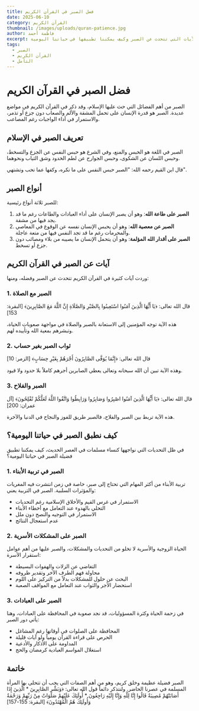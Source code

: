 ```yaml
---
title: فضل الصبر في القرآن الكريم
date: 2025-06-10
category: القرآن الكريم
thumbnail: /images/uploads/quran-patience.jpg
author: فاطمة أحمد
excerpt: الصبر من أهم الفضائل التي حث عليها الإسلام، وقد ذكر في القرآن الكريم في مواضع عديدة. تعالوا نتأمل معاً في بعض الآيات التي تتحدث عن الصبر وكيف يمكننا تطبيقها في حياتنا اليومية.
tags:
  - الصبر
  - القرآن الكريم
  - التأمل
---
```


# فضل الصبر في القرآن الكريم

الصبر من أهم الفضائل التي حث عليها الإسلام، وقد ذكر في القرآن الكريم في مواضع عديدة. الصبر هو قدرة الإنسان على تحمل المشقة والألم والصعاب دون جزع أو تذمر، والاستمرار في أداء الواجبات رغم المصاعب.

## تعريف الصبر في الإسلام

الصبر في اللغة هو الحبس والمنع، وفي الشرع هو حبس النفس عن الجزع والتسخط، وحبس اللسان عن الشكوى، وحبس الجوارح عن لطم الخدود وشق الثياب ونحوهما.

قال ابن القيم رحمه الله: "الصبر حبس النفس على ما تكره، وكفها عما تحب وتشتهي".

## أنواع الصبر

للصبر ثلاثة أنواع رئيسية:

1. **الصبر على طاعة الله**: وهو أن يصبر الإنسان على أداء العبادات والطاعات رغم ما قد يجد فيها من مشقة.
2. **الصبر عن معصية الله**: وهو أن يحبس الإنسان نفسه عن الوقوع في المعاصي والمحرمات رغم ما قد تجد النفس فيها من متعة عاجلة.
3. **الصبر على أقدار الله المؤلمة**: وهو أن يتحمل الإنسان ما يصيبه من بلاء ومصائب دون جزع أو تسخط.

## آيات عن الصبر في القرآن الكريم

وردت آيات كثيرة في القرآن الكريم تتحدث عن الصبر وفضله، ومنها:

### 1. الصبر مع الصلاة

قال الله تعالى: ﴿يَا أَيُّهَا الَّذِينَ آمَنُوا اسْتَعِينُوا بِالصَّبْرِ وَالصَّلَاةِ إِنَّ اللَّهَ مَعَ الصَّابِرِينَ﴾ [البقرة: 153]

هذه الآية توجه المؤمنين إلى الاستعانة بالصبر والصلاة في مواجهة صعوبات الحياة، وتبشرهم بمعية الله وتأييده لهم.

### 2. ثواب الصبر بغير حساب

قال الله تعالى: ﴿إِنَّمَا يُوَفَّى الصَّابِرُونَ أَجْرَهُمْ بِغَيْرِ حِسَابٍ﴾ [الزمر: 10]

وهذه الآية تبين أن الله سبحانه وتعالى يعطي الصابرين أجرهم كاملاً بلا حدود ولا قيود.

### 3. الصبر والفلاح

قال الله تعالى: ﴿يَا أَيُّهَا الَّذِينَ آمَنُوا اصْبِرُوا وَصَابِرُوا وَرَابِطُوا وَاتَّقُوا اللَّهَ لَعَلَّكُمْ تُفْلِحُونَ﴾ [آل عمران: 200]

هذه الآية تربط بين الصبر والفلاح، فالصبر طريق للفوز والنجاح في الدنيا والآخرة.

## كيف نطبق الصبر في حياتنا اليومية؟

في ظل التحديات التي نواجهها كنساء مسلمات في العصر الحديث، كيف يمكننا تطبيق فضيلة الصبر في حياتنا اليومية؟

### 1. الصبر في تربية الأبناء

تربية الأبناء من أكثر المهام التي تحتاج إلى صبر، خاصة في زمن انتشرت فيه المغريات والمؤثرات السلبية. الصبر في التربية يعني:

- الاستمرار في غرس القيم والأخلاق الإسلامية رغم التحديات
- التحلي بالهدوء عند التعامل مع أخطاء الأبناء
- الاستمرار في التوجيه والنصح دون ملل
- عدم استعجال النتائج

### 2. الصبر على المشكلات الأسرية

الحياة الزوجية والأسرية لا تخلو من التحديات والمشكلات، والصبر عليها من أهم عوامل استقرار الأسرة:

- التغاضي عن الزلات والهفوات البسيطة
- محاولة فهم الطرف الآخر وتقدير ظروفه
- البحث عن حلول للمشكلات بدلاً من التركيز على اللوم
- استحضار الأجر والثواب عند التعامل مع المواقف الصعبة

### 3. الصبر على العبادات

في زحمة الحياة وكثرة المسؤوليات، قد نجد صعوبة في المحافظة على العبادات، وهنا يأتي دور الصبر:

- المحافظة على الصلوات في أوقاتها رغم المشاغل
- الحرص على قراءة القرآن يومياً ولو آيات قليلة
- المداومة على الأذكار والأدعية
- استغلال المواسم العبادية كرمضان والحج

## خاتمة

الصبر فضيلة عظيمة وخلق كريم، وهو من أهم الصفات التي يجب أن تتحلى بها المرأة المسلمة في عصرنا الحاضر. ولنتذكر دائماً قول الله تعالى: ﴿وَبَشِّرِ الصَّابِرِينَ * الَّذِينَ إِذَا أَصَابَتْهُمْ مُصِيبَةٌ قَالُوا إِنَّا لِلَّهِ وَإِنَّا إِلَيْهِ رَاجِعُونَ * أُولَئِكَ عَلَيْهِمْ صَلَوَاتٌ مِنْ رَبِّهِمْ وَرَحْمَةٌ وَأُولَئِكَ هُمُ الْمُهْتَدُونَ﴾ [البقرة: 155-157]
